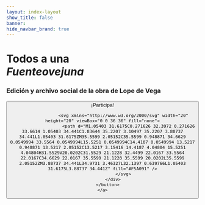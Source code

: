 ```yaml
---
layout: index-layout
show_title: false
banner: 
hide_navbar_brand: true
---
```


<div class='wax-inline-container' id="portada">
    <h1>Todos a una<br>
    <i>Fuenteovejuna</i></h1>
    <h3>Edición y archivo social de la obra de Lope de Vega</h3>
</div>
<div class='wax-inline-container button-container'>
    <a href="{{ site.baseurl }}/participa" class="button-link">
        <button>
            <span class="button-text">¡Participa!</span>
            <div class="icon">
                
                    <svg xmlns="http://www.w3.org/2000/svg" width="20" height="20" viewBox="0 0 36 36" fill="none">
                        <path d="M1.05403 31.6175C0.271626 32.3972 0.271626 33.6614 1.05403 34.441C1.83644 35.2207 3.10497 35.2207 3.88737 34.441L1.05403 31.6175ZM35.5599 2.05152C35.5599 0.948871 34.6629 0.0549994 33.5564 0.0549994L15.5251 0.0549994C14.4187 0.0549994 13.5217 0.948871 13.5217 2.05152C13.5217 3.15416 14.4187 4.04804 15.5251 4.04804H31.5529V20.0202C31.5529 21.1228 32.4499 22.0167 33.5564 22.0167C34.6629 22.0167 35.5599 21.1228 35.5599 20.0202L35.5599 2.05152ZM3.88737 34.441L34.9731 3.46327L32.1397 0.639766L1.05403 31.6175L3.88737 34.441Z" fill="#F5A091" />
                    </svg>
            </div>
        </button>
    </a>
</div>




